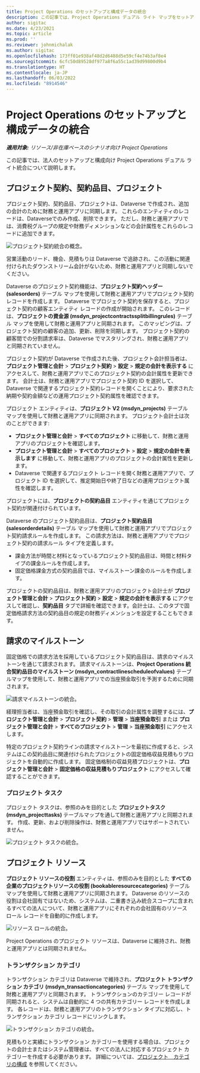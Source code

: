 ```yaml
---
title: Project Operations のセットアップと構成データの統合
description: この記事では、Project Operations デュアル ライト マップをセットアップして構成する方法について説明します。
author: sigitac
ms.date: 4/23/2021
ms.topic: article
ms.prod: ''
ms.reviewer: johnmichalak
ms.author: sigitac
ms.openlocfilehash: 173ff01e938af48d2d6488d5e59cf4e74b3af8e4
ms.sourcegitcommit: 6cfc50d89528df977a8f6a55c1ad39d99800d9b4
ms.translationtype: HT
ms.contentlocale: ja-JP
ms.lasthandoff: 06/03/2022
ms.locfileid: "8914546"
---
```

# <a name="project-operations-setup-and-configuration-data-integration"></a>Project Operations のセットアップと構成データの統合

_**適用対象:** リソース/非在庫ベースのシナリオ向け Project Operations_

この記事では、法人のセットアップと構成向け Project Operations デュアル ライト統合について説明します。

## <a name="project-contracts-contract-lines-and-projects"></a>プロジェクト契約、契約品目、プロジェクト

プロジェクト契約、契約品目、プロジェクトは、Dataverse で作成され、追加の会計のために財務と運用アプリに同期します。 これらのエンティティのレコードは、Dataverseでのみ作成、削除できます。 ただし、財務と運用アプリでは、消費税グループの規定や財務ディメンションなどの会計属性をこれらのレコードに追加できます。

  ![プロジェクト契約統合の概念。](./media/1ProjectContract.jpg)

営業活動のリード、機会、見積もりは Dataverse で追跡され、この活動に関連付けられたダウンストリーム会計がないため、財務と運用アプリと同期しないでください。

Dataverse のプロジェクト契約機能は、**プロジェクト契約ヘッダー (salesorders)** テーブル マップを使用して財務と運用アプリでプロジェクト契約レコードを作成します。 Dataverse でプロジェクト契約を保存すると、プロジェクト契約の顧客エンティティ レコードの作成が開始されます。 このレコードは、**プロジェクトの資金源 (msdyn\_projectcontractssplitbillingrules)** テーブル マップを使用して財務と運用アプリと同期されます。 このマッピングは、プロジェクト契約の顧客の追加、更新、削除を同期します。 プロジェクト契約の顧客間での分割請求率は、Dataverse でマスタリングされ、財務と運用アプリと同期されていません。

プロジェクト契約が Dataverse で作成された後、プロジェクト会計担当者は、**プロジェクト管理と会計** > **プロジェクト契約** > **設定** > **規定の会計を表示する** にアクセスして、財務と運用アプリでこのプロジェクト契約の会計属性を更新できます。 会計士は、財務と運用アプリでプロジェクト契約 ID を選択して、Dataverse で関連するプロジェクト契約レコードを開くことにより、要求された納期や契約金額などの運用プロジェクト契約属性を確認できます。

プロジェクト エンティティは、**プロジェクト V2 (msdyn\_projects)** テーブル マップを使用して財務と運用アプリに同期されます。 プロジェクト会計士は次のことができます:

  - **プロジェクト管理と会計** > **すべてのプロジェクト** に移動して、財務と運用アプリのプロジェクトを確認します。 
  - **プロジェクト管理と会計** > **すべてのプロジェクト** > **設定** > **規定の会計を表示します** に移動して、財務と運用アプリのプロジェクトの会計属性を更新します。  
  - Dataverse で関連するプロジェクト レコードを開く財務と運用アプリで、プロジェクト ID を選択して、推定開始日や終了日などの運用プロジェクト属性を確認します。

プロジェクトには、**プロジェクトの契約品目** エンティティを通じてプロジェクト契約が関連付けられています。

Dataverse のプロジェクト契約品目は、**プロジェクト契約品目 (salesorderdetails)** テーブル マップを使用して財務と運用アプリでプロジェクト契約請求ルールを作成します。 この請求方法は、財務と運用アプリでプロジェクト契約の請求ルール タイプを定義します。

  - 課金方法が時間と材料となっているプロジェクト契約品目は、時間と材料タイプの課金ルールを作成します。
  - 固定価格課金方式の契約品目では、マイルストーン課金のルールを作成します。

プロジェクトの契約品目は、財務と運用アプリのプロジェクト会計士が **プロジェクト管理と会計** > **プロジェクト契約** > **設定** > **規定の会計を表示する** にアクセスして確認し、**契約品目** タブで詳細を確認できます。会計士は、このタブで固定価格請求方法の契約品目の規定の財務ディメンションを設定することもできます。

## <a name="billing-milestones"></a>請求のマイルストーン

固定価格での請求方法を採用しているプロジェクト契約品目は、請求のマイルストーンを通じて請求されます。 請求マイルストーンは、**Project Operations 統合契約品目のマイルストーン (msdyn\_contractlinescheduleofvalues)** テーブルマップを使用して、財務と運用アプリでの当座預金取引を予測するために同期されます。

  ![請求マイルストーンの統合。](./media/2Milestones.jpg)

経理担当者は、当座預金取引を確認し、その取引の会計属性を調整するには、**プロジェクト管理と会計** > **プロジェクト契約** > **管理** > **当座預金取引** または **プロジェクト管理と会計** > **すべてのプロジェクト** > **管理** > **当座預金取引** にアクセスします。

特定のプロジェクト契約ラインの請求マイルストーンを最初に作成すると、システムはこの契約品目に関連付けられたプロジェクトの固定価格収益見積もりプロジェクトを自動的に作成します。 固定価格制の収益見積プロジェクトは、**プロジェクト管理と会計** > **固定価格の収益見積もりプロジェクト** にアクセスして確認することができます。

### <a name="project-tasks"></a>プロジェクト タスク

プロジェクト タスクは、参照のみを目的とした **プロジェクトタスク (msdyn\_projecttasks)** テーブルマップを通して財務と運用アプリと同期されます。 作成、更新、および削除操作は、財務と運用アプリではサポートされていません。

  ![プロジェクト タスクの統合。](./media/3Tasks.jpg)

## <a name="project-resources"></a>プロジェクト リソース

**プロジェクト リソースの役割** エンティティは、参照のみを目的とした **すべての企業のプロジェクトリソースの役割 (bookableresourcecategories)** テーブルマップを使用して財務と運用アプリに同期されます。 Dataverse のリソースの役割は会社固有ではないため、システムは、二重書き込み統合スコープに含まれるすべての法人について、財務と運用アプリにそれぞれの会社固有のリソース ロール レコードを自動的に作成します。

![リソース ロールの統合。](./media/5Resources.jpg)

Project Operations のプロジェクト リソースは、Dataverse に維持され、財務と運用アプリとは同期されません。

### <a name="transaction-categories"></a>トランザクション カテゴリ

トランザクション カテゴリは Dataverse で維持され、**プロジェクト トランザクション カテゴリ (msdyn\_transactioncategories)** テーブル マップを使用して財務と運用アプリと同期されます。 トランザクションのカテゴリー レコードが同期されると、システムは自動的に 4 つの共有カテゴリー レコードを作成します。 各レコードは、財務と運用アプリのトランザクション タイプに対応し、トランザクション カテゴリ レコードにリンクします。

![トランザクション カテゴリの統合。](./media/4TransactionCategories.jpg)

見積もりと実績にトランザクション カテゴリーを使用する場合は、プロジェクトの会計士またはシステム管理者は、すべての法人に対応するプロジェクト カテゴリーを作成する必要があります。 詳細については、[プロジェクト　カテゴリの構成](../project-accounting/configure-project-categories.md) を参照してください。
